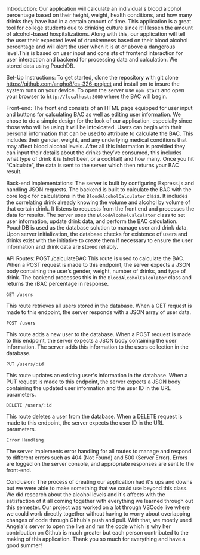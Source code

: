 Introduction:
    Our application will calculate an individual's blood alcohol percentage based on their height, weight, health conditions, and how many drinks they have had in a certain amount of time. This application is a great tool for college students due to drinking culture since it’ll lessen the amount of alcohol-based hospitalizations. 
Along with this, our application will tell the user their expected level of drunkenness based on their blood alcohol percentage and will alert the user when it is at or above a dangerous level.This is based on user input and consists of frontend interaction for user interaction and backend for processing data and calculation. We stored data using PouchDB. 

Set-Up Instructions:
    To get started, clone the repository with  git clone https://github.com/angho8/cs-326-project and install pm to insure the system runs on your device. To open the server use `npm start` and open your browser to `http://localhost:3000` where the BAC will begin. 

Front-end:
    The front end consists of an HTML page equipped for user input and buttons for calculating BAC as well as editing user information. We chose to do a simple design for the look of our application, especially since those who will be using it will be intoxicated. Users can begin with their personal information that can be used to attribute to calculate the BAC. This includes their gender, weight, and any underlying medical conditions that may affect blood alcohol levels. After all this information is provided they can input their details about the drinks they’ve consumed, this includes what type of drink it is (shot beer, or a cocktail) and how many. Once you hit “Calculate”, the data is sent to the server which then returns your BAC result.

Back-end Implementations:
    The server is built by configuring Express.js and handling JSON requests. The backend is built to calculate the BAC with the core logic for calculations in the `BloodAlcoholCalculator` class. It includes the correlating drink already knowing the volume and alcohol by volume of that certain drink. It listens to requests from the front end and processes the data for results. The server uses the `BloodAlcoholCalculator` class to set user information, update drink data, and perform the BAC calculation. 
    PouchDB is used as the database solution to manage user and drink data. Upon server initialization, the database checks for existence of users and drinks exist with the initiative to create them if necessary to ensure the user information and drink data are stored reliably. 


API Routes: 
	POST /calculateBAC
This route is used to calculate the BAC. When a POST request is made to this endpoint, the server expects a JSON body containing the user’s gender, weight, number of drinks, and type of drink. The backend processes this in the  `BloodAlcoholCalculator` class and returns the rBAC percentage in response.
 
    GET /users
This route retrieves all users stored in the database. When a GET request is made to this endpoint, the server responds with a JSON array of user data.

    POST /users
This route adds a new user to the database. When a POST request is made to this endpoint, the server expects a JSON body containing the user information. The server adds this information to the users collection in the database.

    PUT /users/:id
This route updates an existing user's information in the database. When a PUT request is made to this endpoint, the server expects a JSON body containing the updated user information and the user ID in the URL parameters.

    DELETE /users/:id
This route deletes a user from the database. When a DELETE request is made to this endpoint, the server expects the user ID in the URL parameters.

    Error Handling
The server implements error handling for all routes to manage and respond to different errors such as 404 (Not Found) and 500 (Server Error). Errors are logged on the server console, and appropriate responses are sent to the front-end.

Conclusion: 
    The process of creating our application had it's ups and downs but we were able to make something that we could use beyond this class. We did research about the alcohol levels and it's affects with the satisfaction of it all coming together with everything we learned through out this semester. 
    Our project was worked on a lot through VSCode live where we could work directly together without having to worry about overlapping changes of code through Github's push and pull. With that, we mostly used Angela's server to open the live and run the code which is why her contribution on Github is much greater but each person contributed to the making of this application. 
    Thank you so much for everything and have a good summer! 


